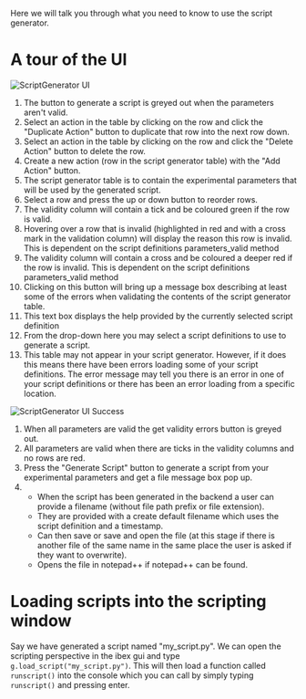 Here we will talk you through what you need to know to use the script generator.

# A tour of the UI

![ScriptGenerator UI](https://raw.githubusercontent.com/wiki/ISISComputingGroup/ibex_user_manual/UI.JPG)

1. The button to generate a script is greyed out when the parameters aren't valid.
2. Select an action in the table by clicking on the row and click the "Duplicate Action" button to duplicate that row into the next row down.
3. Select an action in the table by clicking on the row and click the "Delete Action" button to delete the row.
4. Create a new action (row in the script generator table) with the "Add Action" button.
5. The script generator table is to contain the experimental parameters that will be used by the generated script.
6. Select a row and press the up or down button to reorder rows.
7. The validity column will contain a tick and be coloured green if the row is valid.
8. Hovering over a row that is invalid (highlighted in red and with a cross mark in the validation column) will display the reason this row is invalid.  This is dependent on the script definitions parameters_valid method
9. The validity column will contain a cross and be coloured a deeper red if the row is invalid.  This is dependent on the script definitions parameters_valid method
10. Clicking on this button will bring up a message box describing at least some of the errors when validating the contents of the script generator table.
11. This text box displays the help provided by the currently selected script definition
12. From the drop-down here you may select a script definitions to use to generate a script.
13. This table may not appear in your script generator. However, if it does this means there have been errors loading some of your script definitions. The error message may tell you there is an error in one of your script definitions or there has been an error loading from a specific location.





![ScriptGenerator UI Success](https://raw.githubusercontent.com/wiki/ISISComputingGroup/ibex_user_manual/UIScriptGenGenerated.JPG)
1. When all parameters are valid the get validity errors button is greyed out.
2. All parameters are valid when there are ticks in the validity columns and no rows are red.
3. Press the "Generate Script" button to generate a script from your experimental parameters and get a file message box pop up.
4. - When the script has been generated in the backend a user can provide a filename (without file path prefix or file extension).
    - They are provided with a create default filename which uses the script definition and a timestamp.
    - Can then save or save and open the file (at this stage if there is another file of the same name in the same place the user is asked if they want to overwrite).
    - Opens the file in notepad++ if notepad++ can be found.


# Loading scripts into the scripting window

Say we have generated a script named "my_script.py". We can open the scripting perspective in the ibex gui and type `g.load_script("my_script.py")`. This will then load a function called `runscript()` into the console which you can call by simply typing `runscript()` and pressing enter.